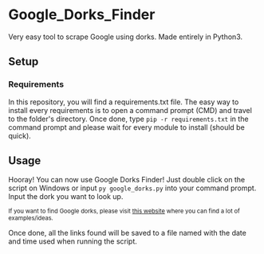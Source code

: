 # Google_Dorks_Finder
Very easy tool to scrape Google using dorks.
Made entirely in Python3.

## Setup
### Requirements

In this repository, you will find a requirements.txt file.
The easy way to install every requirements is to open a command prompt (CMD) and travel to the folder's directory.
Once done, type `pip -r requirements.txt` in the command prompt and please wait for every module to install (should be quick).

## Usage

Hooray! You can now use Google Dorks Finder!
Just double click on the script on Windows or input `py google_dorks.py` into your command prompt.
Input the dork you want to look up. 

<sub>If you want to find Google dorks, please visit [this website](https://www.exploit-db.com/google-hacking-database) where you can find a lot of examples/ideas.</sub>

Once done, all the links found will be saved to a file named with the date and time used when running the script.
